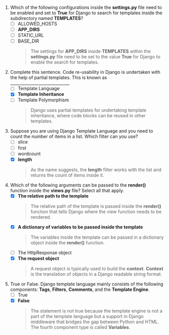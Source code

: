 1. Which of the following configurations inside the **settings.py** file need to be enabled and set to **True** for Django to search for templates inside the subdirectory named **TEMPLATES**?
    - [ ] ALLOWED_HOSTS
    - [ ] **APP_DIRS**
    - [ ] STATIC_URL
    - [ ] BASE_DIR
        > The settings for **APP_DIRS** inside **TEMPLATES** within the **settings.py** file need to be set to the value **True** for Django to enable the search for templates.

2. Complete this sentence. Code re-usability in Django is undertaken with the help of partial templates. This is known as _____________________________
    - [ ] Template Language
    - [x] **Template Inheritance**
    - [ ] Template Polymorphism
        > Django uses partial templates for undertaking template inheritance, where code blocks can be reused in other templates.

3. Suppose you are using Django Template Language and you need to count the number of items in a list. Which filter can you use?
    - [ ] slice
    - [ ] first
    - [ ] wordcount
    - [x] **length**
        > As the name suggests, the **length** filter works with the list and returns the count of items inside it.

4. Which of the following arguments can be passed to the **render()** function inside the **views.py** file? Select all that apply.
    - [x] **The relative path to the template**
        > The relative path of the template is passed inside the **render()** function that tells Django where the view function needs to be rendered.
    - [x] **A dictionary of variables to be passed inside the template**
        > The variables inside the template can be passed in a dictionary object inside the **render()** function.
    - [ ] The HttpResponse object
    - [x] **The request object**
        > A request object is typically used to build the **context**. **Context** is the translation of objects in a Django readable string format.

5. True or False. Django template language mainly consists of the following components: **Tags**, **Filters**, **Comments**, and the **Template Engine**.
    - [ ] True
    - [x] **False**
        > The statement is not true because the template engine is not a part of the template language but a support in Django middleware that bridges the gap between Python and HTML. The fourth component type is called **Variables**.
